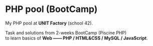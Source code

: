 # PHP pool (BootCamp)
My PHP pool at **UNIT Factory** (school 42).

Task and solutions from 2-weeks BootCamp (Piscine PHP) <br />
to learn basics of **Web —— PHP / HTML&CSS / MySQL / JavaScript**.
